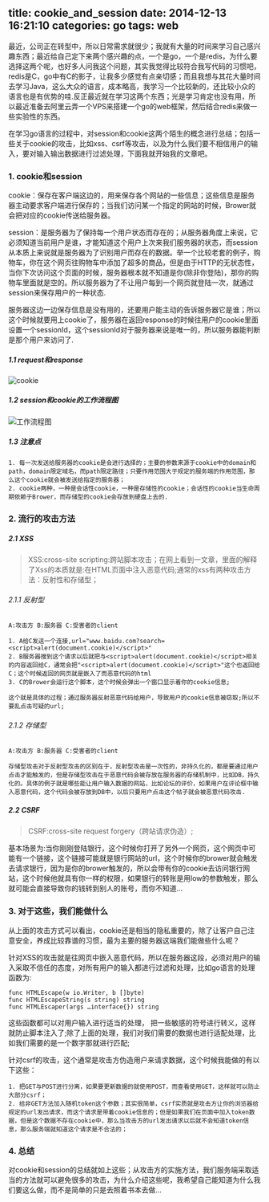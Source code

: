 title: cookie_and_session
date: 2014-12-13 16:21:10
categories: go
tags: web
---
最近，公司正在转型中，所以日常需求就很少；我就有大量的时间来学习自己感兴趣东西；最近给自己定下来两个感兴趣的点，一个是go，一个是redis，为什么要选择这两个呢，也好多人问我这个问题，其实我觉得比较符合我写代码的习惯吧，redis是C，go中有C的影子，让我多少感觉有点亲切感；而且我想与其花大量时间去学习Java，这么大众的语言，成本略高，我学习一个比较新的，还比较小众的语言也是有优势的哇.反正最近就在学习这两个东西；光是学习肯定也没有用，所以最近准备去阿里云弄一个VPS来搭建一个go的web框架，然后结合redis来做一些实验性的东西。

在学习go语言的过程中，对session和cookie这两个陌生的概念进行总结；包括一些关于cookie的攻击，比如xss、csrf等攻击，以及为什么我们要不相信用户的输入，要对输入输出数据进行过滤处理，下面我就开始我的文章吧。

### 1. cookie和session
cookie：保存在客户端这边的，用来保存各个网站的一些信息；这些信息是服务器主动要求客户端进行保存的；当我们访问某一个指定的网站的时候，Brower就会把对应的cookie传送给服务器。

session：是服务器为了保持每一个用户状态而存在的；从服务器角度上来说，它必须知道当前用户是谁，才能知道这个用户上次来我们服务器的状态，而session从本质上来说就是服务器为了识别用户而存在的数据。举一个比较老套的例子，购物车，你在这个网页往购物车中添加了超多的商品，但是由于HTTP的无状态性，当你下次访问这个页面的时候，服务器根本就不知道是你(除非你登陆)，那你的购物车里面就是空的。所以服务器为了不让用户每到一个网页就登陆一次，就通过session来保存用户的一种状态.

服务器这边一边保存信息是没有用的，还要用户能主动的告诉服务器它是谁；所以这个时候就要用上cookie了，服务器在返回response的时候往用户的cookie里面设置一个sessionId，这个sessionId对于服务器来说是唯一的，所以服务器能判断是那个用户来访问了.

##### 1.1 request和response

![cookie](http://7j1wkc.com1.z0.glb.clouddn.com/tmp_1-3.png)

##### 1.2 session和cookie的工作流程图

![工作流程图](http://frgeek-bed.qiniudn.com/tmp_session_cookie.png)

##### 1.3 注意点

	1. 每一次发送给服务器的cookie是会进行选择的；主要的参数来源于cookie中的domain和path，domain限定域名，而path限定路径；只要作用范围大于规定的服务端的作用范围，那么这个cookie就会被发送给指定的服务器；
	2. cookie两种，一种是会话性cookie，一种是存储性的cookie；会话性的cookie当生命周期依赖于Brower，而存储型的cookie会存放到硬盘上去的.
	
### 2. 流行的攻击方法

##### 2.1 XSS

> XSS:cross-site scripting:跨站脚本攻击；在网上看到一文章，里面的解释了Xss的本质就是:在HTML页面中注入恶意代码;通常的xss有两种攻击方法：反射性和存储型；

###### 2.1.1 反射型

	A:攻击方 B:服务器 C:受害者的client
	
	1. A给C发送一个连接,url="www.baidu.com?search=<script>alert(document.cookie)</script>"
	2. B服务器搜到这个请求以后就把与<script>alert(document.cookie)</script>相关的内容返回给C，通常会把"<script>alert(document.cookie)</script>"这个也返回给C；这个时候返回的网页就是嵌入了而恶意代码的html
	3. C的Brower会运行这个脚本，这个时候会弹出一个窗口显示着你的cookie信息;
	
	这个就是具体的过程；通过服务器反射恶意代码给用户，导致用户的cookie信息被窃取;所以不要乱点击可疑的url;
	
###### 2.1.2 存储型 

	A:攻击方 B:服务器 C:受害者的client

	存储型攻击对于反射型攻击的区别在于，反射型攻击是一次性的，非持久化的，都是要通过用户点击才能触发的，但是存储型攻击在于恶意代码会被存放在服务器的存储机制中，比如DB，持久化的。具体的例子就是哪些能让用户输入数据的网站，比如论坛的评价，如果用户在评论框中输入恶意代码，这个代码会被存放到DB中，以后只要用户点击这个帖子就会被恶意代码攻击.

##### 2.2 CSRF

> CSRF:cross-site request forgery（跨站请求伪造）;

基本场景为:当你刚刚登陆银行，这个时候你打开了另外一个网页，这个网页中可能有一个链接，这个链接可能就是银行网站的url，这个时候你的brower就会触发去请求银行，因为是你的brower触发的，所以会带有你的cookie去访问银行网站，这个时候他就具有你一样的权限，如果银行的转账是用low的参数触发，那么就可能会直接导致你的钱转到别人的账号，而你不知道...

### 3. 对于这些，我们能做什么

从上面的攻击方式可以看出，cookie还是相当的隐私重要的，除了让客户自己注意安全，养成比较靠谱的习惯，最为主要的服务器这端我们能做些什么呢？

针对XSS的攻击就是往网页中嵌入恶意代码，所以在服务器这段，必须对用户的输入采取不信任的态度，对所有用户的输入都进行过滤和处理，比如go语言的处理函数为:

	func HTMLEscape(w io.Writer, b []byte)
	func HTMLEscapeString(s string) string
	func HTMLEscaper(args …interface{}) string

这些函数都可以对用户输入进行适当的处理， 把一些敏感的符号进行转义，这样就防止脚本注入了;除了上面的处理，我们对我们需要的数据也进行适配处理，比如我们需要的是一个数字那就进行匹配;

针对csrf的攻击，这个通常是攻击方伪造用户来请求数据，这个时候我能做的有以下这些：

	1. 把GET与POST进行分离，如果要更新数据的就使用POST，而查看使用GET，这样就可以防止大部分csrf；
	2. 给非GET方法加入随机token这个参数；其实很简单，csrf实质就是攻击方让你的浏览器给规定的url发出请求，而这个请求是带着cookie信息的；但是如果我们在页面中加入token数据，但是这个数据不存在cookie中，那么当攻击方的url发出请求以后就不会知道token信息，那么服务端就知道这个请求是不合法的；
	
### 4. 总结

对cookie和session的总结就如上这些；从攻击方的实施方法，我们服务端采取适当的方法就可以避免很多的攻击，为什么介绍这些呢，我希望自己能知道为什么我们要这么做，而不是简单的只是去照着书本去做...




	



	
